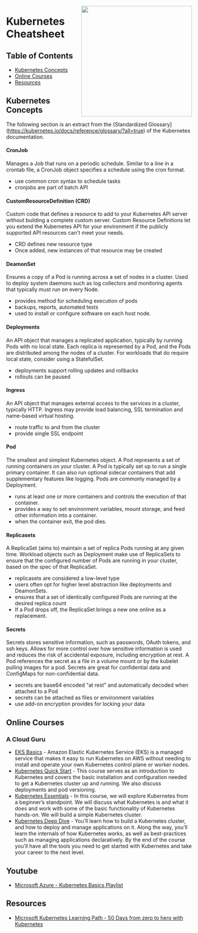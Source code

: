 <img
  src="https://kubernetes.io/images/kubernetes-horizontal-color.png"
  width="300"
  align="right"
/>

# Kubernetes Cheatsheet


## Table of Contents
* [Kubernetes Concepts](#kubernetes-concepts)
* [Online Courses](#online-courses)
* [Resources](#resources)


## Kubernetes Concepts
The following section is an extract from the (Standardized Glossary](https://kubernetes.io/docs/reference/glossary/?all=true) of the Kubernetes documentation.

#### CronJob
Manages a Job that runs on a periodic schedule. Similar to a line in a crontab file, a CronJob object specifies a schedule using the cron format.

* use common cron syntax to schedule tasks
* cronjobs are part of batch API

#### CustomResourceDefinition (CRD)
Custom code that defines a resource to add to your Kubernetes API server without building a complete custom server. Custom Resource Definitions let you extend the Kubernetes API for your environment if the publicly supported API resources can't meet your needs.

* CRD defines new resource type
* Once added,  new instances of that resource may be created


#### DeamonSet
Ensures a copy of a Pod is running across a set of nodes in a cluster. Used to deploy system daemons such as log collectors and monitoring agents that typically must run on every Node.

* provides method for scheduling execution of pods
* backups, reports, automated tests
* used to install or configure software on each host node.

#### Deployments
An API object that manages a replicated application, typically by running Pods with no local state. Each replica is represented by a Pod, and the Pods are distributed among the nodes of a cluster. For workloads that do require local state, consider using a StatefulSet.

* deployments support rolling updates and rollbacks
* rollouts can be paused

#### Ingress
An API object that manages external access to the services in a cluster, typically HTTP. Ingress may provide load balancing, SSL termination and name-based virtual hosting.

* route traffic to and from the cluster
* provide single SSL endpoint

#### Pod
The smallest and simplest Kubernetes object. A Pod represents a set of running containers on your cluster. A Pod is typically set up to run a single primary container. It can also run optional sidecar containers that add supplementary features like logging. Pods are commonly managed by a Deployment.

* runs at least one or more containers and controls the execution of that container.
* provides a way to set environment variables, mount storage, and feed other information into a container.
* when the container exit, the pod dies.

#### Replicasets
A ReplicaSet (aims to) maintain a set of replica Pods running at any given time. Workload objects such as Deployment make use of ReplicaSets to ensure that the configured number of Pods are running in your cluster, based on the spec of that ReplicaSet.

* replicasets are considered a low-level type
* users often opt for higher level abstraction like deployments and DeamonSets.
* ensures that a set of identically configured Pods are running at the desired replica count
* If a Pod drops off, the ReplicaSet brings a new one online as a replacement.

#### Secrets
Secrets stores sensitive information, such as passwords, OAuth tokens, and ssh keys. Allows for more control over how sensitive information is used and reduces the risk of accidental exposure, including encryption at rest. A Pod references the secret as a file in a volume mount or by the kubelet pulling images for a pod. Secrets are great for confidential data and ConfigMaps for non-confidential data.

* secrets are base64 encoded "at rest" and automatically decoded when attached to a Pod
* secrets can be attached as files or environment variables
* use add-on encryption provides for locking your data

## Online Courses

### A Cloud Guru
* [EKS Basics](https://acloudguru.com/course/eks-basics) - Amazon Elastic Kubernetes Service (EKS) is a managed service that makes it easy to run Kubernetes on AWS without needing to install and operate your own Kubernetes control plane or worker nodes.
* [Kubernetes Quick Start](https://acloudguru.com/course/kubernetes-quick-start) - This course serves as an introduction to Kubernetes and covers the basic installation and configuration needed to get a Kubernetes cluster up and running. We also discuss deployments and pod versioning. 
* [Kubernetes Essentials](https://acloudguru.com/course/kubernetes-essentials) - In this course, we will explore Kubernetes from a beginner’s standpoint. We will discuss what Kubernetes is and what it does and work with some of the basic functionality of Kubernetes hands-on. We will build a simple Kubernetes cluster.
* [Kubernetes Deep Dive](https://acloudguru.com/course/kubernetes-deep-dive) - You’ll learn how to build a Kubernetes cluster, and how to deploy and manage applications on it. Along the way, you’ll learn the internals of how Kubernetes works, as well as best-practices such as managing applications declaratively. By the end of the course you’ll have all the tools you need to get started with Kubernetes and take your career to the next level.

## Youtube
* [Microsoft Azure - Kubernetes Basics Playlist](https://www.youtube.com/playlist?list=PLLasX02E8BPCrIhFrc_ZiINhbRkYMKdPT)

## Resources
* [Microsoft Kubernetes Learning Path - 50 Days from zero to hero with Kubernetes](https://azure.microsoft.com/mediahandler/files/resourcefiles/kubernetes-learning-path/Kubernetes%20Learning%20Path%20version%201.0.pdf)
